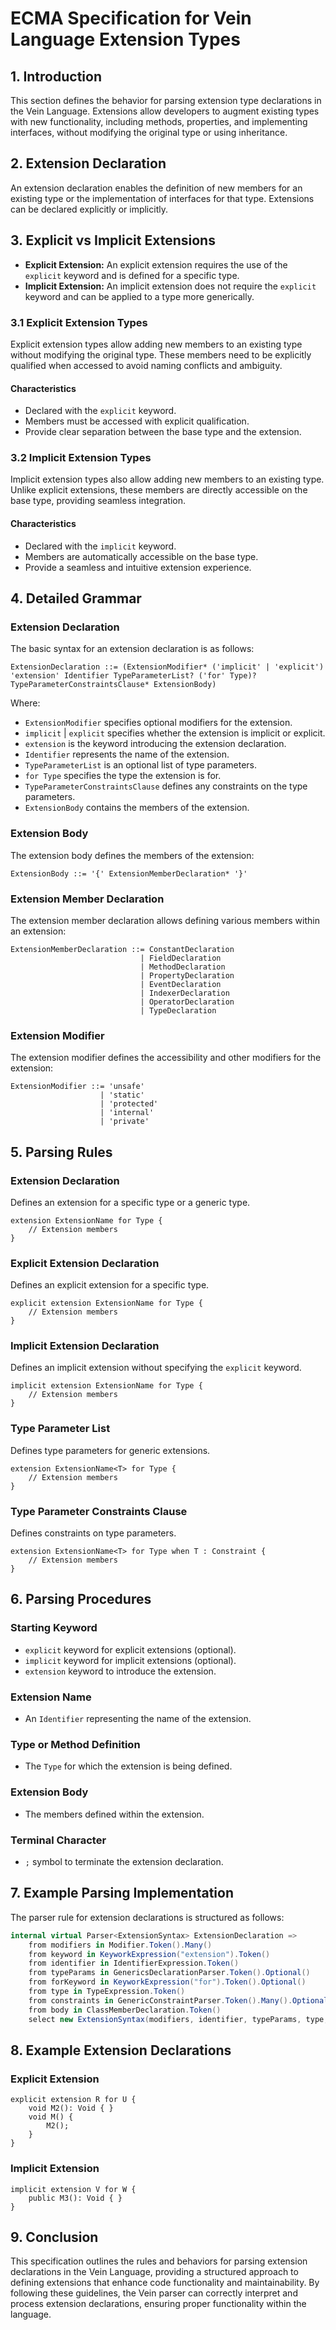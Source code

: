 # ECMA Specification for Vein Language Extension Types

## 1. Introduction

This section defines the behavior for parsing extension type declarations in the Vein Language. Extensions allow developers to augment existing types with new functionality, including methods, properties, and implementing interfaces, without modifying the original type or using inheritance.

## 2. Extension Declaration

An extension declaration enables the definition of new members for an existing type or the implementation of interfaces for that type. Extensions can be declared explicitly or implicitly.

## 3. Explicit vs Implicit Extensions

- **Explicit Extension:** An explicit extension requires the use of the `explicit` keyword and is defined for a specific type.
- **Implicit Extension:** An implicit extension does not require the `explicit` keyword and can be applied to a type more generically.

### 3.1 Explicit Extension Types

Explicit extension types allow adding new members to an existing type without modifying the original type. These members need to be explicitly qualified when accessed to avoid naming conflicts and ambiguity.

#### Characteristics
- Declared with the `explicit` keyword.
- Members must be accessed with explicit qualification.
- Provide clear separation between the base type and the extension.

### 3.2 Implicit Extension Types

Implicit extension types also allow adding new members to an existing type. Unlike explicit extensions, these members are directly accessible on the base type, providing seamless integration.

#### Characteristics
- Declared with the `implicit` keyword.
- Members are automatically accessible on the base type.
- Provide a seamless and intuitive extension experience.

## 4. Detailed Grammar

### Extension Declaration

The basic syntax for an extension declaration is as follows:

```
ExtensionDeclaration ::= (ExtensionModifier* ('implicit' | 'explicit') 'extension' Identifier TypeParameterList? ('for' Type)? TypeParameterConstraintsClause* ExtensionBody)
```

Where:
- `ExtensionModifier` specifies optional modifiers for the extension.
- `implicit` | `explicit` specifies whether the extension is implicit or explicit.
- `extension` is the keyword introducing the extension declaration.
- `Identifier` represents the name of the extension.
- `TypeParameterList` is an optional list of type parameters.
- `for Type` specifies the type the extension is for.
- `TypeParameterConstraintsClause` defines any constraints on the type parameters.
- `ExtensionBody` contains the members of the extension.

### Extension Body

The extension body defines the members of the extension:

```
ExtensionBody ::= '{' ExtensionMemberDeclaration* '}'
```

### Extension Member Declaration

The extension member declaration allows defining various members within an extension:

```
ExtensionMemberDeclaration ::= ConstantDeclaration
                             | FieldDeclaration
                             | MethodDeclaration
                             | PropertyDeclaration
                             | EventDeclaration
                             | IndexerDeclaration
                             | OperatorDeclaration
                             | TypeDeclaration
```

### Extension Modifier

The extension modifier defines the accessibility and other modifiers for the extension:

```
ExtensionModifier ::= 'unsafe'
                    | 'static'
                    | 'protected'
                    | 'internal'
                    | 'private'
```

## 5. Parsing Rules

### Extension Declaration

Defines an extension for a specific type or a generic type.

```
extension ExtensionName for Type {
    // Extension members
}
```

### Explicit Extension Declaration

Defines an explicit extension for a specific type.

```
explicit extension ExtensionName for Type {
    // Extension members
}
```

### Implicit Extension Declaration

Defines an implicit extension without specifying the `explicit` keyword.

```
implicit extension ExtensionName for Type {
    // Extension members
}
```

### Type Parameter List

Defines type parameters for generic extensions.

```
extension ExtensionName<T> for Type {
    // Extension members
}
```

### Type Parameter Constraints Clause

Defines constraints on type parameters.

```
extension ExtensionName<T> for Type when T : Constraint {
    // Extension members
}
```

## 6. Parsing Procedures

### Starting Keyword

- `explicit` keyword for explicit extensions (optional).
- `implicit` keyword for implicit extensions (optional).
- `extension` keyword to introduce the extension.

### Extension Name

- An `Identifier` representing the name of the extension.

### Type or Method Definition

- The `Type` for which the extension is being defined.

### Extension Body

- The members defined within the extension.

### Terminal Character

- `;` symbol to terminate the extension declaration.

## 7. Example Parsing Implementation

The parser rule for extension declarations is structured as follows:

```csharp
internal virtual Parser<ExtensionSyntax> ExtensionDeclaration =>
    from modifiers in Modifier.Token().Many()
    from keyword in KeyworkExpression("extension").Token()
    from identifier in IdentifierExpression.Token()
    from typeParams in GenericsDeclarationParser.Token().Optional()
    from forKeyword in KeyworkExpression("for").Token().Optional()
    from type in TypeExpression.Token()
    from constraints in GenericConstraintParser.Token().Many().Optional()
    from body in ClassMemberDeclaration.Token()
    select new ExtensionSyntax(modifiers, identifier, typeParams, type, constraints, body);
```

## 8. Example Extension Declarations

### Explicit Extension

```vein
explicit extension R for U {
    void M2(): Void { } 
    void M() {
        M2();
    }
}
```

### Implicit Extension

```vein
implicit extension V for W {
    public M3(): Void { }
}
```

## 9. Conclusion

This specification outlines the rules and behaviors for parsing extension declarations in the Vein Language, providing a structured approach to defining extensions that enhance code functionality and maintainability. By following these guidelines, the Vein parser can correctly interpret and process extension declarations, ensuring proper functionality within the language.
